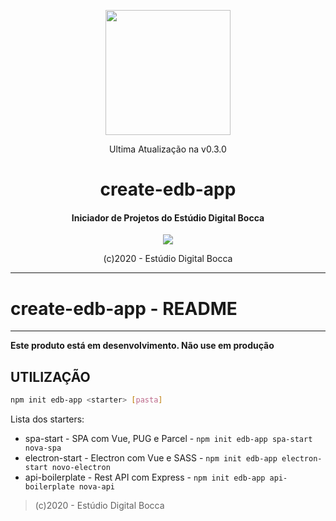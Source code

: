 <p align="center">
  <img src="https://estudiodigitalbocca.com.br/edb-logo.svg" width="200px">
  <p align="center">Ultima Atualização na v0.3.0</p>
  <h1 align="center">create-edb-app</h1>
  <h4 align="center">
    Iniciador de Projetos do Estúdio Digital Bocca
  </h4>
  <p align="center">
    <img src="https://badgen.net/badge/version/v0.3.0/orange">
  </p>
  <p align="center">(c)2020 - Estúdio Digital Bocca</p>
</p>

---

# create-edb-app - README

---

**Este produto está em desenvolvimento. Não use em produção**

## UTILIZAÇÃO

```bash
npm init edb-app <starter> [pasta]
```

Lista dos starters:

- spa-start - SPA com Vue, PUG e Parcel - `npm init edb-app spa-start nova-spa`
- electron-start - Electron com Vue e SASS - `npm init edb-app electron-start novo-electron`
- api-boilerplate - Rest API com Express - `npm init edb-app api-boilerplate nova-api`

> (c)2020 - Estúdio Digital Bocca
